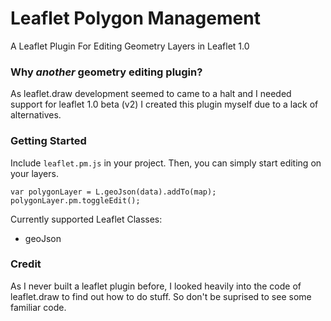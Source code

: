 # Leaflet Polygon Management
A Leaflet Plugin For Editing Geometry Layers in Leaflet 1.0

### Why *another* geometry editing plugin?
As leaflet.draw development seemed to came to a halt and I needed support for leaflet 1.0 beta (v2) I created this plugin myself due to a lack of alternatives.

### Getting Started
Include `leaflet.pm.js` in your project.
Then, you can simply start editing on your layers.
```
var polygonLayer = L.geoJson(data).addTo(map);
polygonLayer.pm.toggleEdit();
```
Currently supported Leaflet Classes:
* geoJson


### Credit
As I never built a leaflet plugin before, I looked heavily into the code of leaflet.draw to find out how to do stuff. So don't be suprised to see some familiar code.

